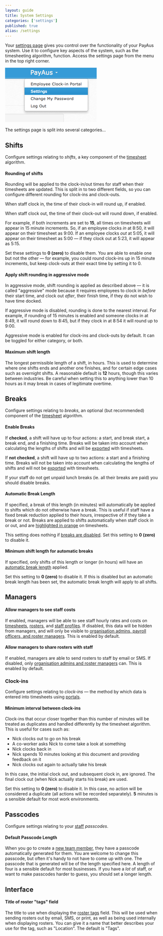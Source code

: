```yaml
---
layout: guide
title: System Settings
categories: ['settings']
published: true
alias: /settings
---
```


Your [settings page](http://www.payaus.com/settings) gives you control over the functionality of your PayAus system. Use it to configure key aspects of the system, such as the timesheeting algorithm, function. Access the settings page from the menu in the top right corner.

![The settings option in your menu](/img/settings/settings_menu.png)

The settings page is split into several categories...

## Shifts

Configure settings relating to *shifts*, a key component of the [timesheet](../../timesheets/) algorithm.

#### Rounding of shifts

Rounding will be applied to the clock-in/out times for staff when their timesheets are updated. This is split in to two different fields, so you can configure different rounding for clock-ins and clock-outs.

When staff clock in, the time of their clock-in will round up, if enabled.

When staff clock out, the time of their clock-out will round down, if enabled.

For example, if both increments are set to **15**, all times on timesheets will appear in 15 minute increments. So, if an employee clocks *in* at 8:50, it will appear on their timesheet as 9:00. If an employee clocks *out* at 5:05, it will appear on their timesheet as 5:00 &mdash; if they clock out at 5:23, it will appear as 5:15.

Set these settings to **0 (zero)** to disable them. You are able to enable one but not the other &mdash; for example, you could round clock-ins up in 15 minute increments, but keep clock-outs at their exact time by setting it to 0.

#### Apply shift rounding in aggressive mode

In aggressive mode, shift rounding is applied as described above &mdash; it is called "aggressive" mode because it requires employees to clock in *before* their start time, and clock out *after*, their finish time, if they do not wish to have time docked.

If aggressive mode is disabled, rounding is done to the nearest interval. For example, if rounding of 15 minutes is enabled and someone clocks in at 8:49, it will round down to 8:45, but if they clock in at 8:54 it will round up to 9:00.

Aggressive mode is enabled for clock-ins and clock-outs by default. It can be toggled for either category, or both.

#### Maximum shift length

The longest permissible length of a shift, in hours. This is used to determine where one shifts ends and another one finishes, and for certain edge cases such as overnight shifts. A reasonable default is **12** hours, though this varies between industries. Be careful when setting this to anything lower than 10 hours as it may break in cases of legitimate overtime.

## Breaks

Configure settings relating to *breaks*, an optional (but recommended) component of the [timesheet](../../timesheets/) algorithm.

#### Enable Breaks

If **checked**, a shift will have up to four actions: a start, and break start, a break end, and a finishing time. Breaks will be taken into account when calculating the lengths of shifts and will be [exported](../../timesheets/exporting/) with timesheets.

If **not checked**, a shift will have up to two actions: a start and a finishing time. Breaks will not be taken into account when calculating the lengths of shifts and will not be [exported](../../timesheets/exporting/) with timesheets.

If your staff do not get unpaid lunch breaks (ie. all their breaks are paid) you should disable breaks.

#### Automatic Break Length

If specified, a break of this length (in minutes) will automatically be applied to shifts which do not otherwise have a break. This is useful if staff have a fixed break reduction applied to their hours, irrespective of if they take a break or not. Breaks are applied to shifts automatically when staff clock in or out, and are [highlighted in orange](../../timesheets/individual/#overriden) on timesheets.

This setting does nothing if [breaks are disabled](#enable_breaks). Set this setting to **0 (zero)** to disable it.

#### Minimum shift length for automatic breaks

If specified, only shifts of this length or longer (in hours) will have an [automatic break length](#automatic_break_length) applied.

Set this setting to **0 (zero)** to disable it. If this is disabled but an automatic break length has been set, the automatic break length will apply to all shifts.

## Managers

#### Allow managers to see staff costs

If enabled, managers will be able to see staff hourly rates and costs on [timesheets](../../timesheets/), [rosters](../../rosters/), and [staff profiles](../../staff/team/). If disabled, this data will be hidden from managers, and will only be visible to [organisation admins, payroll officers, and roster managers](../../staff/team/#roles). This is enabled by default.

#### Allow managers to share rosters with staff

If enabled, managers are able to send rosters to staff by email or SMS. If disabled, only [organisation admins and roster managers](../../staff/team/#roles) can. This is enabled by default.

### Clock-ins

Configure settings relating to *clock-ins* &mdash; the method by which data is entered into timesheets using [portals](../../portals/).

#### Minimum interval between clock-ins

Clock-ins that occur closer together than this number of minutes will be treated as duplicates and handled differently by the timesheet algorithm. This is useful for cases such as:

* Nick clocks out to go on his break
* A co-worker asks Nick to come take a look at something
* Nick clocks back in
* Nick spends 10 minutes looking at this document and providing feedback on it
* Nick clocks out again to actually take his break

In this case, the initial clock out, and subsequent clock in, are ignored. The final clock out (when Nick actually starts his break) are used.

Set this setting to **0 (zero)** to disable it. In this case, no action will be considered a duplicate (all actions will be recorded separately). **5** minutes is a sensible default for most work environments.

## Passcodes

Configure settings relating to your [staff](../../staff/) *passcodes*.

#### Default Passcode Length

When you go to create a [new team member](../../staff/team), they have a passcode automatically generated for them. You are welcome to change this passcode, but often it's handy to not have to come up with one. The passcode that is generated will be of the length specified here. A length of four is a sensible default for most businesses. If you have a *lot* of staff, or want to make passcodes harder to guess, you should set a longer length.

## Interface

#### Title of roster "tags" field

The title to use when displaying the [roster tags](../../rosters/tags/) field. This will be used when sending rosters out by email, SMS, or print, as well as being used internally when displaying rosters. You can give it a name that better describes your use for the tag, such as "Location". The default is "Tags".